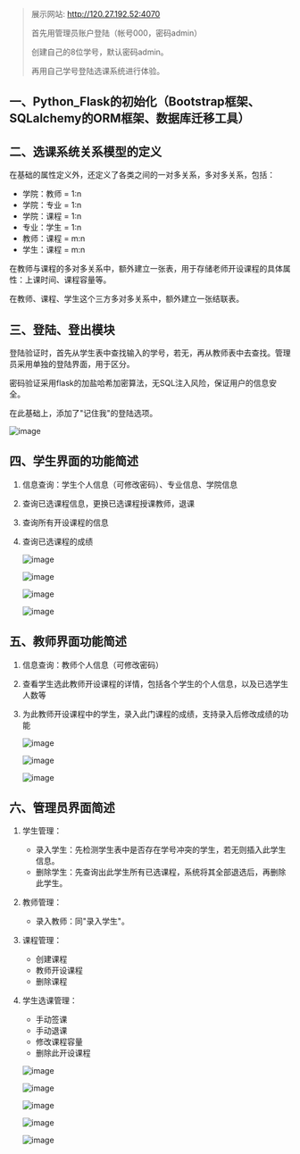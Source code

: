 > 展示网站: <http://120.27.192.52:4070>
>
> 首先用管理员账户登陆（帐号000，密码admin）
>
> 创建自己的8位学号，默认密码admin。
>
> 再用自己学号登陆选课系统进行体验。

## 一、Python_Flask的初始化（Bootstrap框架、SQLalchemy的ORM框架、数据库迁移工具）


## 二、选课系统关系模型的定义

在基础的属性定义外，还定义了各类之间的一对多关系，多对多关系，包括：

- 学院：教师 = 1:n
- 学院：专业 = 1:n
- 学院：课程 = 1:n
- 专业：学生 = 1:n
- 教师：课程 = m:n
- 学生：课程 = m:n

在教师与课程的多对多关系中，额外建立一张表，用于存储老师开设课程的具体属性：上课时间、课程容量等。

在教师、课程、学生这个三方多对多关系中，额外建立一张结联表。 


## 三、登陆、登出模块

登陆验证时，首先从学生表中查找输入的学号，若无，再从教师表中去查找。管理员采用单独的登陆界面，用于区分。

密码验证采用flask的加盐哈希加密算法，无SQL注入风险，保证用户的信息安全。

在此基础上，添加了"记住我"的登陆选项。

   ![image](https://github.com/WolfMy/course_select_system/blob/master/image/Login.png)


## 四、学生界面的功能简述

1. 信息查询：学生个人信息（可修改密码）、专业信息、学院信息

2. 查询已选课程信息，更换已选课程授课教师，退课

3. 查询所有开设课程的信息

4. 查询已选课程的成绩

   ![image](https://github.com/WolfMy/course_select_system/blob/master/image/Student.png)

   ![image](https://github.com/WolfMy/course_select_system/blob/master/image/SelectedCourse.png)

   ![image](https://github.com/WolfMy/course_select_system/blob/master/image/AllCourse.png)

   ![image](https://github.com/WolfMy/course_select_system/blob/master/image/GradeInquiry.png)


## 五、教师界面功能简述

1. 信息查询：教师个人信息（可修改密码）

2. 查看学生选此教师开设课程的详情，包括各个学生的个人信息，以及已选学生人数等

3. 为此教师开设课程中的学生，录入此门课程的成绩，支持录入后修改成绩的功能

   ![image](https://github.com/WolfMy/course_select_system/blob/master/image/Teacher.png)
   
   ![image](https://github.com/WolfMy/course_select_system/blob/master/image/TeacherCourse.png)
   
   ![image](https://github.com/WolfMy/course_select_system/blob/master/image/GradeInput.png)


## 六、管理员界面简述

1. 学生管理：
   - 录入学生：先检测学生表中是否存在学号冲突的学生，若无则插入此学生信息。
   - 删除学生：先查询出此学生所有已选课程，系统将其全部退选后，再删除此学生。

2. 教师管理：
   - 录入教师：同"录入学生"。

3. 课程管理：
   - 创建课程
   - 教师开设课程
   - 删除课程

4. 学生选课管理：
   - 手动签课
   - 手动退课
   - 修改课程容量
   - 删除此开设课程

   ![image](https://github.com/WolfMy/course_select_system/blob/master/image/StuManage.png)

   ![image](https://github.com/WolfMy/course_select_system/blob/master/image/TeacherManage.png)

   ![image](https://github.com/WolfMy/course_select_system/blob/master/image/CourseManage.png)

   ![image](https://github.com/WolfMy/course_select_system/blob/master/image/CourseManage2.png)

   ![image](https://github.com/WolfMy/course_select_system/blob/master/image/SelectManage.png)
